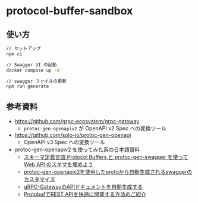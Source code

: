 # protocol-buffer-sandbox

## 使い方

```sh
// セットアップ
npm ci

// Swagger UI の起動
docker compose up -d

// swagger ファイルの更新
npm run generate
```

## 参考資料

- https://github.com/grpc-ecosystem/grpc-gateway
  - `protoc-gen-openapiv2` が OpenAPI v2 Spec への変換ツール
- https://github.com/solo-io/protoc-gen-openapi
  - OpenAPI v3 Spec への変換ツール
- protoc-gen-openapiv2 を使ってみた系の日本語資料
  - [スキーマ定義言語 Protocol Buffers と protoc-gen-swagger を使って Web API のスキマを埋めよう](https://techblog.cartaholdings.co.jp/entry/protoc-gen-swagger)
  - [protoc-gen-openapiv2を使用したprotoから自動生成されるswaggerのカスタマイズ](https://qiita.com/a-kym/items/cadc6c951f8a41fda02c)
  - [gRPC-GatewayのAPIドキュメントを自動生成する](https://tech.yappli.io/entry/grpcgateway_swagger)
  - [ProtobufでREST APIを快適に開発する方法のご紹介](https://tech.tier4.jp/entry/2022/02/02/160000)
